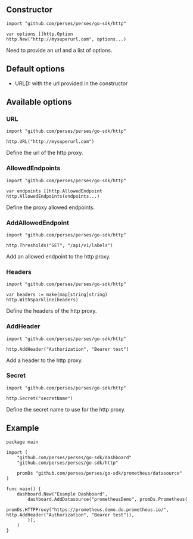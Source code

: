## Constructor

```golang
import "github.com/perses/perses/go-sdk/http"

var options []http.Option
http.New("http://mysuperurl.com", options...)
```

Need to provide an url and a list of options.

## Default options

- URL(): with the url provided in the constructor

## Available options

### URL

```golang
import "github.com/perses/perses/go-sdk/http" 

http.URL("http://mysuperurl.com")
```

Define the url of the http proxy.

### AllowedEndpoints

```golang
import "github.com/perses/perses/go-sdk/http" 

var endpoints []http.AllowedEndpoint
http.AllowedEndpoints(endpoints...)
```

Define the proxy allowed endpoints.

### AddAllowedEndpoint

```golang
import "github.com/perses/perses/go-sdk/http"

http.Thresholds("GET", "/api/v1/labels")
```

Add an allowed endpoint to the http proxy.

### Headers

```golang
import "github.com/perses/perses/go-sdk/http" 

var headers := make(map[string]string)
http.WithSparkline(headers)
```

Define the headers of the http proxy.

### AddHeader

```golang
import "github.com/perses/perses/go-sdk/http" 

http.AddHeader("Authorization", "Bearer test")
```

Add a header to the http proxy.

### Secret

```golang
import "github.com/perses/perses/go-sdk/http" 

http.Secret("secretName")
```

Define the secret name to use for the http proxy.

## Example

```golang
package main

import (
	"github.com/perses/perses/go-sdk/dashboard"
	"github.com/perses/perses/go-sdk/http"
	
	promDs "github.com/perses/perses/go-sdk/prometheus/datasource"
)

func main() {
	dashboard.New("Example Dashboard",
		dashboard.AddDatasource("prometheusDemo", promDs.Prometheus(
			promDs.HTTPProxy("https://prometheus.demo.do.prometheus.io/", http.AddHeader("Authorization", "Bearer test")), 
        )),
	)
}
```